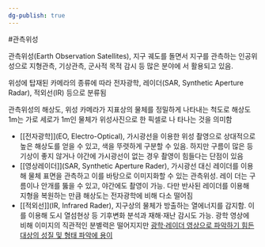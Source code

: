 ```yaml
---
dg-publish: true
---
```

#관측위성 

관측위성(Earth Observation Satellites), 지구 궤도를 돌면서 지구를 관측하는 인공위성으로 지형관측, 기상관측, 군사적 목적 감시 등 많은 분야에 서 활용되고 있음. 

위성에 탑재된 카메라의 종류에 따라 전자광학, 레이더(SAR, Synthetic Aperture Radar), 적외선(IR) 등으로 분류됨 

관측위성의 해상도, 위성 카메라가 지표상의 물체를 정밀하게 나타내는 척도로 해상도 1m는 가로 세로가 1m인 물체가 위성사진으로 한 픽셀로 나 타나는 것을 의미함 

- [[전자광학]](EO, Electro-Optical), 가시광선을 이용한 위성 촬영으로 상대적으로 높은 해상도를 얻을 수 있고, 색을 뚜렷하게 구분할 수 있음. 하지만 구름이 많은 등 기상이 좋지 않거나 야간에 가시광선이 없는 경우 촬영이 힘들다는 단점이 있음 
- [[영상레이더]](SAR, Synthetic Aperture Rader), 가시광선 대신 레이더를 이용해 물체 표면을 관측하고 이를 바탕으로 이미지화할 수 있는 관측위성. 레이 더는 구름이나 안개를 뚫을 수 있고, 야간에도 촬영이 가능. 다만 반사된 레이더를 이용해 지형을 복원하는 만큼 해상도는 전자광학에 비해 다소 떨어짐 
- [[적외선]](IR, Infrared Rader), 지구상의 물체가 방출하는 열에너지를 감지함. 이를 이용해 도시 열섬현상 등 기후변화 분석과 재해·재난 감시도 가능. 광학 영상에 비해 이미지의 직관적인 분별력은 떨어지지만 [광학·레이더 영상으로 파악하기 힘든 대상의 성질 및 형태 파악에 용이](★%2011.7_국내%20우주%20발사체%20제조시장%20분석.pdf#page=43&selection=25,1,365,2&color=yellow)
